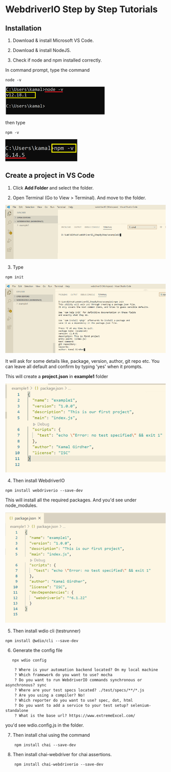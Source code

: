 # WebdriverIO Step by Step Tutorials

## Installation

1. Download & install Microsoft VS Code.

2. Download & install NodeJS.

3. Check if node and npm installed correctly.


In command prompt, type the command
```
node -v
```

![Node version](/images/nodeversion.png)

then type
```
npm -v
```

![NPM version](/images/npmversion.png)



## Create a project in VS Code

1. Click **Add Folder** and select the folder.


2. Open Terminal (Go to View > Terminal). And move to the folder.

![Terminal](/images/vscode_terminal.png)


3. Type
```
npm init
```

![npm init](/images/npm_init.png)

It will ask for some details like, package, version, author, git repo etc. You can leave all default and confirm by typing 'yes' when it prompts.

This will create a **project.json** in **example1** folder

![Porject.json](/images/project_json_after_npm_init.png)


4. Then install WebdriverIO

```
npm install webdriverio --save-dev
```
This will install all the required packages. And you'd see under node_modules.

![Porject.json](/images/project_json_after_npm_install_webdriverio.png)

5.  Then install wdio cli (testrunner)
```
npm install @wdio/cli --save-dev
```
      
6. Generate the config file
   
```
   npx wdio config
```
   
```
	? Where is your automation backend located? On my local machine
	? Which framework do you want to use? mocha
	? Do you want to run WebdriverIO commands synchronous or asynchronous? sync
	? Where are your test specs located? ./test/specs/**/*.js
	? Are you using a compiler? No!
	? Which reporter do you want to use? spec, dot, html
	? Do you want to add a service to your test setup? selenium-standalone
	? What is the base url? https://www.extremeExcel.com/
```
   
   you'd see wdio.config.js in the folder.
   
   
7. Then install chai using the command

```
	npm install chai --save-dev
```

8. Then install chai-webdriver for chai assertions.

```
	npm install chai-webdriverio --save-dev
```
